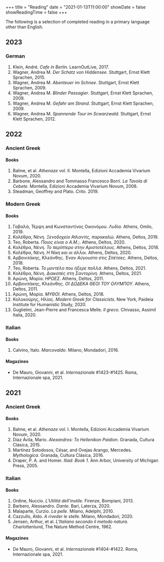 +++
title = "Reading"
date = "2021-01-13T11:00:00"
showDate = false
showReadingTime = false
+++

The following is a selection of completed reading in a primary language other than English.

## 2023

### German

1. Klein, André. _Cafe in Berlin_. LearnOutLive, 2017.
2. Wagner, Andrea M. _Der Schatz von Hiddensee._ Stuttgart, Ernst Klett Sprachen, 2015.
3. Wagner, Andrea M. _Abenteuer im Schnee_. Stuttgart, Ernst Klett Sprachen, 2009.
4. Wagner, Andrea M. _Blinder Passagier_. Stuttgart, Ernst Klett Sprachen, 2009.
5. Wagner, Andrea M. _Gefahr am Strand_. Stuttgart, Ernst Klett Sprachen, 2009.
6. Wagner, Andrea M. _Spannende Tour im Scwarzwald_. Stuttgart, Ernst Klett Sprachen, 2012.

## 2022

### Ancient Greek

#### Books

1. Balme, et al. _Athenaze_ vol. II. Montella, Edizioni Accademia Vivarium Novum, 2020.
2. Barbone, Alessandro and Tommasso Francesco Βorri. _La Tavola di Cebete_. Montella, Edizioni Accademia Vivarium Novum, 2008.
3. Steadman, Geoffrey and Plato. _Crito_. 2019.

### Modern Greek

#### Books

1. Γαβαλά, Τέρψη and Κωνσταντίνος Οικονόμου. _Λυδία_. Athens, Omilo, 2019.
2. Κολέθρα, Νένη. _Ξενοδοχείο Ατλαντίς, παρακαλώ_. Athens, Deltos, 2019.
3. Teo, Roberta. _Ποιος είναι ο Α.Μ.;_. Athens, Deltos, 2020.
4. Κολέθρα, Νένη. _Το περίπτερο στην Αριστοτέλους_. Athens, Deltos, 2018.
5. Κολέθρα, Νένη. _Η Νίκη και οι άλλοι_. Athens, Deltos, 2020.
6. Αρβανιτάκης, Κλεάνθης. _Έναν Αύγουστο στις Σπέτσες_. Athens, Deltos, 2018.
7. Teo, Roberta. _Το μοντέλο που ήξερε πολλά_. Athens, Deltos, 2021.
8. Κολέθρα, Νένη. _Διακοπές στη Σαντορίνη_. Athens, Deltos, 2021.
9. Αρώνη, Μαρία. _ΗΡΩΕΣ_. Athens, Deltos, 2011.
10. Αρβανιτάκης, Κλεάνθης. _ΟΙ ΔΩΔΕΚΑ ΘΕΟΙ ΤΟΥ ΟΛΥΜΠΟΥ_. Athens, Deltos, 2011.
11. Αρώνη, Μαρία. _ΜΥΘΟΙ_. Athens, Deltos, 2018.
12. Κολοκούρης, Ηλίας. _Modern Greek for Classicists_. New York, Paideia Institute for Humanistic Study, 2020.
13. Guglielmi, Jean-Pierre and Francesca Melle. _Il greco_. Chivasso, Assimil Italia, 2020.

### Italian

#### Books

1. Calvino, Italo. _Marcovaldo_. Milano, Mondadori, 2016.

#### Magazines

- De Mauro, Giovanni, et al. _Internazionale_ #1423-#1425. Roma, Internazionale spa, 2021.

## 2021

### Ancient Greek

#### Books

1. Balme, et al. _Athenaze_ vol. I. Montella, Edizioni Accademia Vivarium Novum, 2020.
2. Díaz Ávila, Mario. _Alexandros: To Hellenikon Paidion_. Granada, Cultura Clásica, 2015.
3. Martínez Sotodosos, César, and Ovejas Arango, Mercedes. _Mythologica_. Granada, Cultura Clásica, 2016.
4. Draper, P. A. and Homer. _Iliad: Book 1_. Ann Arbor, University of Michigan Press, 2005.

### Italian

#### Books

1. Ordine, Nuccio. _L'Utilità dell'inutile_. Firenze, Bompiani, 2013.
2. Barbero, Alessandro. _Dante_. Bari, Laterza, 2020.
3. Malaparte, Curzio. _La pelle_. Milano, Adelphi, 2010.
4. Cazzullo, Aldo. _A riveder le stelle_. Milano, Mondadori, 2020.
5. Jensen, Arthur, et al. _L'Italiano secondo il metodo natura_. Charlottenlund, The Nature Method Centre, 1962.

#### Magazines

- De Mauro, Giovanni, et al. _Internazionale_ #1404-#1422. Roma, Internazionale spa, 2021.